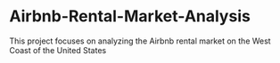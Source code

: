 # Airbnb-Rental-Market-Analysis
This project focuses on analyzing the Airbnb rental market on the West Coast of the United States 
